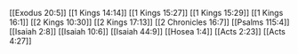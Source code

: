 [[Exodus 20:5]]
[[1 Kings 14:14]]
[[1 Kings 15:27]]
[[1 Kings 15:29]]
[[1 Kings 16:1]]
[[2 Kings 10:30]]
[[2 Kings 17:13]]
[[2 Chronicles 16:7]]
[[Psalms 115:4]]
[[Isaiah 2:8]]
[[Isaiah 10:6]]
[[Isaiah 44:9]]
[[Hosea 1:4]]
[[Acts 2:23]]
[[Acts 4:27]]
